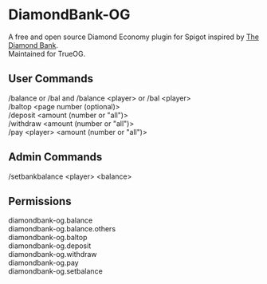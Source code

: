 # DiamondBank-OG

A free and open source Diamond Economy plugin for Spigot inspired by [The Diamond Bank](https://www.spigotmc.org/resources/the-diamond-bank.72020/).\
Maintained for TrueOG.

## User Commands

/balance or /bal and /balance \<player> or /bal \<player>\
/baltop <page number (optional)>\
/deposit <amount (number or "all")>\
/withdraw <amount (number or "all")>\
/pay \<player> \<amount (number or "all")>

## Admin Commands

/setbankbalance \<player> \<balance>

## Permissions
diamondbank-og.balance\
diamondbank-og.balance.others\
diamondbank-og.baltop\
diamondbank-og.deposit\
diamondbank-og.withdraw\
diamondbank-og.pay\
diamondbank-og.setbalance
